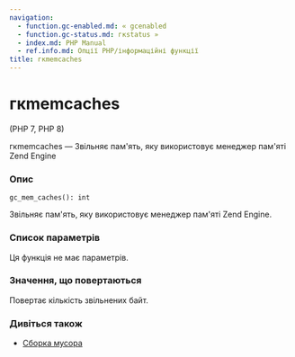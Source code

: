 ```yaml
---
navigation:
  - function.gc-enabled.md: « gcenabled
  - function.gc-status.md: гкstatus »
  - index.md: PHP Manual
  - ref.info.md: Опції PHP/інформаційні функції
title: гкmemcaches
---
```

# гкmemcaches

(PHP 7, PHP 8)

гкmemcaches — Звільняє пам'ять, яку використовує менеджер пам'яті Zend Engine

### Опис

```methodsynopsis
gc_mem_caches(): int
```

Звільняє пам'ять, яку використовує менеджер пам'яті Zend Engine.

### Список параметрів

Ця функція не має параметрів.

### Значення, що повертаються

Повертає кількість звільнених байт.

### Дивіться також

-   [Сборка мусора](features.gc.md)
